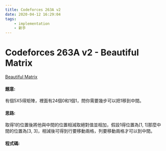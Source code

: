 ```yaml
---
title: Codeforces 263A v2
date: 2020-04-12 16:29:04
tags:
    - implementation
    - 新手
---
```

# Codeforces 263A v2 - Beautiful Matrix
[Beautiful Matrix](https://codeforces.com/problemset/problem/263/A)


#### 題意:
有個5X5得矩陣，裡面有24個0和1個1，問你需要幾步可以把1移到中間。
<!-- more -->
#### 思路:
取得1的位置後將他與中間的位置相減取絕對值並相加，假設1得位置為[1, 1]那麼中間的位置為[3, 3]，相減後可得到行要移動兩格，列要移動兩格才可以到中間。

#### 程式碼:
<script src="https://gist.github.com/Daviswww/92fe6578203256455873d894f5fcd7dc.js"></script>